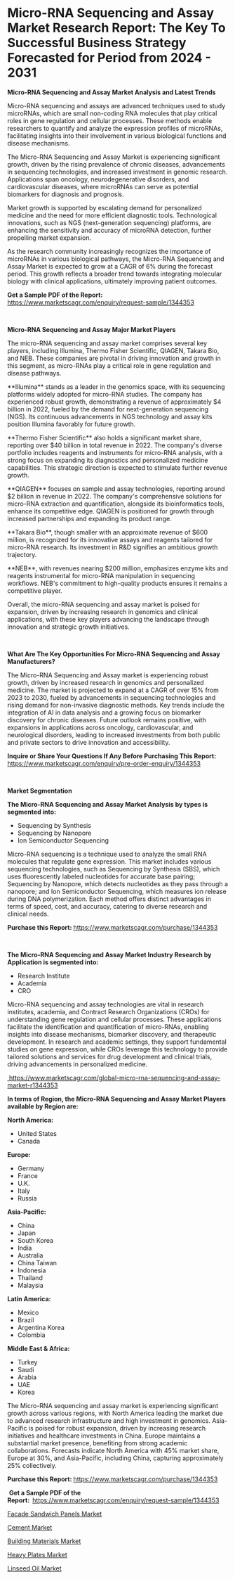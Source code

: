<p><h1>Micro-RNA Sequencing and Assay Market Research Report: The Key To Successful Business Strategy Forecasted for Period from 2024 - 2031</h1></p><p><strong>Micro-RNA Sequencing and Assay Market Analysis and Latest Trends</strong></p>
<p><p>Micro-RNA sequencing and assays are advanced techniques used to study microRNAs, which are small non-coding RNA molecules that play critical roles in gene regulation and cellular processes. These methods enable researchers to quantify and analyze the expression profiles of microRNAs, facilitating insights into their involvement in various biological functions and disease mechanisms. </p><p>The Micro-RNA Sequencing and Assay Market is experiencing significant growth, driven by the rising prevalence of chronic diseases, advancements in sequencing technologies, and increased investment in genomic research. Applications span oncology, neurodegenerative disorders, and cardiovascular diseases, where microRNAs can serve as potential biomarkers for diagnosis and prognosis.</p><p>Market growth is supported by escalating demand for personalized medicine and the need for more efficient diagnostic tools. Technological innovations, such as NGS (next-generation sequencing) platforms, are enhancing the sensitivity and accuracy of microRNA detection, further propelling market expansion.</p><p>As the research community increasingly recognizes the importance of microRNAs in various biological pathways, the Micro-RNA Sequencing and Assay Market is expected to grow at a CAGR of 6% during the forecast period. This growth reflects a broader trend towards integrating molecular biology with clinical applications, ultimately improving patient outcomes.</p></p>
<p><strong>Get a Sample PDF of the Report:&nbsp;</strong> <a href="https://www.marketscagr.com/enquiry/request-sample/1344353?utm_campaign=1869&utm_medium=2&utm_source=Github&utm_content=ia&utm_term=11122024&utm_id=micro-rna-sequencing-and-assay">https://www.marketscagr.com/enquiry/request-sample/1344353</a></p>
<p>&nbsp;</p>
<p><strong>Micro-RNA Sequencing and Assay Major Market Players</strong></p>
<p><p>The micro-RNA sequencing and assay market comprises several key players, including Illumina, Thermo Fisher Scientific, QIAGEN, Takara Bio, and NEB. These companies are pivotal in driving innovation and growth in this segment, as micro-RNAs play a critical role in gene regulation and disease pathways.</p><p>**Illumina** stands as a leader in the genomics space, with its sequencing platforms widely adopted for micro-RNA studies. The company has experienced robust growth, demonstrating a revenue of approximately $4 billion in 2022, fueled by the demand for next-generation sequencing (NGS). Its continuous advancements in NGS technology and assay kits position Illumina favorably for future growth.</p><p>**Thermo Fisher Scientific** also holds a significant market share, reporting over $40 billion in total revenue in 2022. The company's diverse portfolio includes reagents and instruments for micro-RNA analysis, with a strong focus on expanding its diagnostics and personalized medicine capabilities. This strategic direction is expected to stimulate further revenue growth.</p><p>**QIAGEN** focuses on sample and assay technologies, reporting around $2 billion in revenue in 2022. The company's comprehensive solutions for micro-RNA extraction and quantification, alongside its bioinformatics tools, enhance its competitive edge. QIAGEN is positioned for growth through increased partnerships and expanding its product range.</p><p>**Takara Bio**, though smaller with an approximate revenue of $600 million, is recognized for its innovative assays and reagents tailored for micro-RNA research. Its investment in R&D signifies an ambitious growth trajectory.</p><p>**NEB**, with revenues nearing $200 million, emphasizes enzyme kits and reagents instrumental for micro-RNA manipulation in sequencing workflows. NEB's commitment to high-quality products ensures it remains a competitive player.</p><p>Overall, the micro-RNA sequencing and assay market is poised for expansion, driven by increasing research in genomics and clinical applications, with these key players advancing the landscape through innovation and strategic growth initiatives.</p></p>
<p>&nbsp;</p>
<p><strong>What Are The Key Opportunities For Micro-RNA Sequencing and Assay Manufacturers?</strong></p>
<p><p>The Micro-RNA Sequencing and Assay market is experiencing robust growth, driven by increased research in genomics and personalized medicine. The market is projected to expand at a CAGR of over 15% from 2023 to 2030, fueled by advancements in sequencing technologies and rising demand for non-invasive diagnostic methods. Key trends include the integration of AI in data analysis and a growing focus on biomarker discovery for chronic diseases. Future outlook remains positive, with expansions in applications across oncology, cardiovascular, and neurological disorders, leading to increased investments from both public and private sectors to drive innovation and accessibility.</p></p>
<p><strong>Inquire or Share Your Questions If Any Before Purchasing This Report:</strong> <a href="https://www.marketscagr.com/enquiry/pre-order-enquiry/1344353?utm_campaign=1869&utm_medium=2&utm_source=Github&utm_content=ia&utm_term=11122024&utm_id=micro-rna-sequencing-and-assay">https://www.marketscagr.com/enquiry/pre-order-enquiry/1344353</a></p>
<p>&nbsp;</p>
<p><strong>Market Segmentation</strong></p>
<p><strong>The Micro-RNA Sequencing and Assay Market Analysis by types is segmented into:</strong></p>
<p><ul><li>Sequencing by Synthesis</li><li>Sequencing by Nanopore</li><li>Ion Semiconductor Sequencing</li></ul></p>
<p><p>Micro-RNA sequencing is a technique used to analyze the small RNA molecules that regulate gene expression. This market includes various sequencing technologies, such as Sequencing by Synthesis (SBS), which uses fluorescently labeled nucleotides for accurate base pairing; Sequencing by Nanopore, which detects nucleotides as they pass through a nanopore; and Ion Semiconductor Sequencing, which measures ion release during DNA polymerization. Each method offers distinct advantages in terms of speed, cost, and accuracy, catering to diverse research and clinical needs.</p></p>
<p><strong>Purchase this Report:&nbsp;</strong><a href="https://www.marketscagr.com/purchase/1344353?utm_campaign=1869&utm_medium=2&utm_source=Github&utm_content=ia&utm_term=11122024&utm_id=micro-rna-sequencing-and-assay">https://www.marketscagr.com/purchase/1344353</a></p>
<p>&nbsp;</p>
<p><strong>The Micro-RNA Sequencing and Assay Market Industry Research by Application is segmented into:</strong></p>
<p><ul><li>Research Institute</li><li>Academia</li><li>CRO</li></ul></p>
<p><p>Micro-RNA sequencing and assay technologies are vital in research institutes, academia, and Contract Research Organizations (CROs) for understanding gene regulation and cellular processes. These applications facilitate the identification and quantification of micro-RNAs, enabling insights into disease mechanisms, biomarker discovery, and therapeutic development. In research and academic settings, they support fundamental studies on gene expression, while CROs leverage this technology to provide tailored solutions and services for drug development and clinical trials, driving advancements in personalized medicine.</p></p>
<p><a href="https://www.marketscagr.com/global-micro-rna-sequencing-and-assay-market-r1344353?utm_campaign=1869&utm_medium=2&utm_source=Github&utm_content=ia&utm_term=11122024&utm_id=micro-rna-sequencing-and-assay">&nbsp;https://www.marketscagr.com/global-micro-rna-sequencing-and-assay-market-r1344353</a></p>
<p><strong>In terms of Region, the Micro-RNA Sequencing and Assay Market Players available by Region are:</strong></p>
<p>
    <p> <strong> North America: </strong>
        <ul>
            <li>United States</li>
            <li>Canada</li>
        </ul>
        </p> 
    <p> <strong> Europe: </strong>
        <ul>
            <li>Germany</li>
            <li>France</li>
            <li>U.K.</li>
            <li>Italy</li>
            <li>Russia</li>
        </ul>
        </p> 
    <p> <strong> Asia-Pacific: </strong>
        <ul>
            <li>China</li>
            <li>Japan</li>
            <li>South Korea</li>
            <li>India</li>
            <li>Australia</li>
            <li>China Taiwan</li>
            <li>Indonesia</li>
            <li>Thailand</li>
            <li>Malaysia</li>
        </ul>
        </p> 
    <p> <strong> Latin America: </strong>
        <ul>
            <li>Mexico</li>
            <li>Brazil</li>
            <li>Argentina Korea</li>
            <li>Colombia</li>
        </ul>
        </p> 
    <p> <strong> Middle East & Africa: </strong>
        <ul>
            <li>Turkey</li>
            <li>Saudi</li>
            <li>Arabia</li>
            <li>UAE</li>
            <li>Korea</li>
        </ul>
    </p>
    </p>
<p><p>The Micro-RNA sequencing and assay market is experiencing significant growth across various regions, with North America leading the market due to advanced research infrastructure and high investment in genomics. Asia-Pacific is poised for robust expansion, driven by increasing research initiatives and healthcare investments in China. Europe maintains a substantial market presence, benefiting from strong academic collaborations. Forecasts indicate North America with 45% market share, Europe at 30%, and Asia-Pacific, including China, capturing approximately 25% collectively.</p></p>
<p><strong>Purchase this Report: </strong><a href="https://www.marketscagr.com/purchase/1344353?utm_campaign=1869&utm_medium=2&utm_source=Github&utm_content=ia&utm_term=11122024&utm_id=micro-rna-sequencing-and-assay">https://www.marketscagr.com/purchase/1344353</a></p>
<p>&nbsp;<strong>Get a Sample PDF of the Report:&nbsp;&nbsp;</strong><a href="https://www.marketscagr.com/enquiry/request-sample/1344353?utm_campaign=1869&utm_medium=2&utm_source=Github&utm_content=ia&utm_term=11122024&utm_id=micro-rna-sequencing-and-assay">https://www.marketscagr.com/enquiry/request-sample/1344353</a></p>
<p><strong></strong></p>
<p><p><a href="https://www.linkedin.com/pulse/in-depth-analysis-size-researchive-6stxe?utm_campaign=1869&utm_medium=2&utm_source=Github&utm_content=ia&utm_term=11122024&utm_id=micro-rna-sequencing-and-assay">Facade Sandwich Panels Market</a></p><p><a href="https://www.linkedin.com/pulse/c-hannibex-sqmmf?utm_campaign=1869&utm_medium=2&utm_source=Github&utm_content=ia&utm_term=11122024&utm_id=micro-rna-sequencing-and-assay">Cement Market</a></p><p><a href="https://www.linkedin.com/pulse/building-materials-market-global-regional-analysis-2024--jwkve?utm_campaign=1869&utm_medium=2&utm_source=Github&utm_content=ia&utm_term=11122024&utm_id=micro-rna-sequencing-and-assay">Building Materials Market</a></p><p><a href="https://www.linkedin.com/pulse/overview-heavy-plates-market-2024-2031-growth-factors-projected-hmiqe?utm_campaign=1869&utm_medium=2&utm_source=Github&utm_content=ia&utm_term=11122024&utm_id=micro-rna-sequencing-and-assay">Heavy Plates Market</a></p><p><a href="https://www.linkedin.com/pulse/linseed-oil-market-global-analysis-trends-forecasts-2024-2031-iue5e?utm_campaign=1869&utm_medium=2&utm_source=Github&utm_content=ia&utm_term=11122024&utm_id=micro-rna-sequencing-and-assay">Linseed Oil Market</a></p></p>